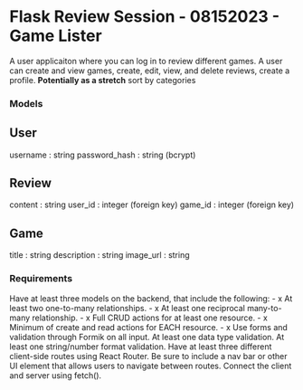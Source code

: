 # Flask Review Session - 08152023 - Game Lister

A user applicaiton where you can log in to review different games. A user can create and view games, create, edit, view, and delete reviews, create a profile. **Potentially as a stretch** sort by categories

### Models

User
---
username : string
password_hash : string (bcrypt)

Review
---
content : string
user_id : integer (foreign key)
game_id : integer (foreign key)

Game
---
title : string
description : string
image_url : string



### Requirements
Have at least three models on the backend, that include the following: - x
At least two one-to-many relationships. - x
At least one reciprocal many-to-many relationship. - x
Full CRUD actions for at least one resource. - x
Minimum of create and read actions for EACH resource. - x
Use forms and validation through Formik on all input.
At least one data type validation.
At least one string/number format validation.
Have at least three different client-side routes using React Router. Be sure to include a nav bar or other UI element that allows users to navigate between routes.
Connect the client and server using fetch().

